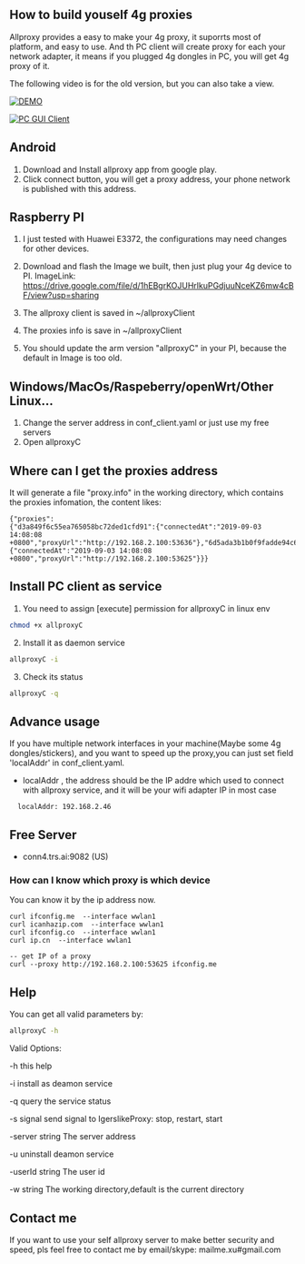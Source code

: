 ## How to build youself 4g proxies

Allproxy provides a easy to make your 4g proxy, it suporrts most of platform, and easy to use.
And th PC client will create proxy for each your network adapter, it means if you plugged 4g dongles in PC, you will get 4g proxy of it.

The following video is for the old version, but you can also take a view.

[![DEMO](https://img.youtube.com/vi/eQ9m05CQR8U/0.jpg)](https://www.youtube.com/watch?v=eQ9m05CQR8U)

[![PC GUI Client](https://img.youtube.com/vi/fTCktSV2Oyo/0.jpg)](https://www.youtube.com/watch?v=fTCktSV2Oyo)

## Android
1. Download and Install allproxy app from google play.
2. Click connect button, you will get a proxy address, your phone network is published with this address.

## Raspberry PI
1. I just tested with Huawei E3372, the configurations may need changes for other devices.
1. Download and flash the Image we built, then just plug your 4g device to PI. ImageLink:  https://drive.google.com/file/d/1hEBgrKOJUHrlkuPGdjuuNceKZ6mw4cBF/view?usp=sharing

2. The allproxy client is saved in ~/allproxyClient
3. The proxies info is save in ~/allproxyClient
4. You should update the arm version "allproxyC" in your PI, because the default in Image is too old.

## Windows/MacOs/Raspeberry/openWrt/Other Linux...
1. Change the server address in conf_client.yaml or just use my free servers
2. Open allproxyC

## Where can I get the proxies address
It will generate a file "proxy.info" in the working directory, which contains the proxies infomation, the content likes:
```
{"proxies":
{"d3a849f6c55ea765058bc72ded1cfd91":{"connectedAt":"2019-09-03 14:08:08 +0800","proxyUrl":"http://192.168.2.100:53636"},"6d5ada3b1b0f9fadde94c6dc081dba69":{"connectedAt":"2019-09-03 14:08:08 +0800","proxyUrl":"http://192.168.2.100:53625"}}}
```

## Install PC client as service
1. You need to assign [execute] permission for allproxyC in linux env
```bash
chmod +x allproxyC
```
2. Install it as daemon service 
```bash
allproxyC -i
```
3. Check its status
```bash
allproxyC -q
```
		
## Advance usage 
If you have multiple network interfaces in your machine(Maybe some 4g dongles/stickers), and you want to speed up the proxy,you can just set field 'localAddr' in conf_client.yaml.

+ localAddr , the address should be the IP addre which used to connect with allproxy service, and it will be your wifi adapter IP in most case
```
  localAddr: 192.168.2.46
```

## Free Server
+ conn4.trs.ai:9082   (US)

     
### How can I know which proxy is which device
You can know it by the ip address now.
```
curl ifconfig.me  --interface wwlan1
curl icanhazip.com  --interface wwlan1
curl ifconfig.co  --interface wwlan1
curl ip.cn  --interface wwlan1

-- get IP of a proxy
curl --proxy http://192.168.2.100:53625 ifconfig.me
```
 

## Help
You can get all valid parameters by:
```bash
allproxyC -h
```
Valid Options:

  -h    this help

  -i    install as deamon service

  -q    query the service status

  -s signal
        send signal to IgerslikeProxy: stop, restart, start

  -server string
        The server address

  -u    uninstall deamon service

  -userId string
        The user id

  -w string
        The working directory,default is the current directory


## Contact me
If you want to use your self allproxy server to make better security and speed, pls feel free to contact me by email/skype: mailme.xu#gmail.com
